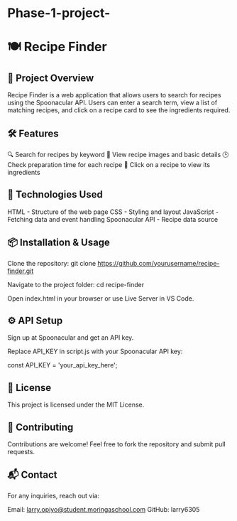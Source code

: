 # Phase-1-project-
# 🍽️ Recipe Finder

## 📌 Project Overview
Recipe Finder is a web application that allows users to search for recipes using the Spoonacular API. Users can enter a search term, view a list of matching recipes, and click on a recipe card to see the ingredients required.

## 🛠️ Features

🔍 Search for recipes by keyword
📸 View recipe images and basic details
🕒 Check preparation time for each recipe
📜 Click on a recipe to view its ingredients

## 🚀 Technologies Used

HTML - Structure of the web page
CSS - Styling and layout
JavaScript - Fetching data and event handling
Spoonacular API - Recipe data source

## 📦 Installation & Usage

Clone the repository:
git clone https://github.com/yourusername/recipe-finder.git

Navigate to the project folder:
cd recipe-finder

Open index.html in your browser or use Live Server in VS Code.

## ⚙️ API Setup

Sign up at Spoonacular and get an API key.

Replace API_KEY in script.js with your Spoonacular API key:

const API_KEY = 'your_api_key_here';

## 📝 License

This project is licensed under the MIT License.

## 🤝 Contributing

Contributions are welcome! Feel free to fork the repository and submit pull requests.

## 📬 Contact

For any inquiries, reach out via:

Email: larry.opiyo@student.moringaschool.com
GitHub: larry6305









